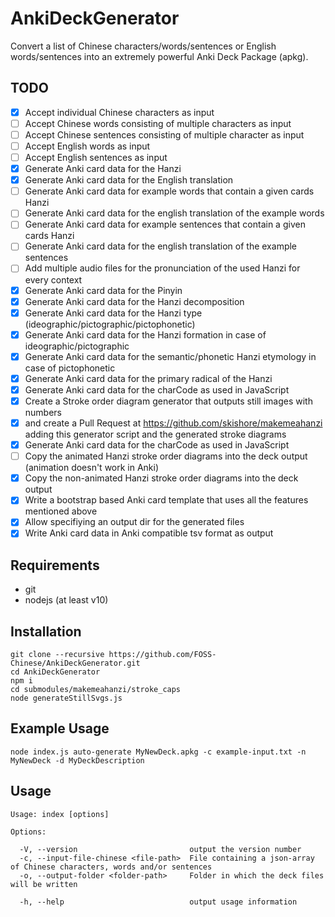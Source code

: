 # AnkiDeckGenerator

Convert a list of Chinese characters/words/sentences or English words/sentences into an extremely powerful Anki Deck Package (apkg).

## TODO
- [x] Accept individual Chinese characters as input
- [ ] Accept Chinese words consisting of multiple characters as input
- [ ] Accept Chinese sentences consisting of multiple character as input
- [ ] Accept English words as input
- [ ] Accept English sentences as input
- [x] Generate Anki card data for the Hanzi
- [x] Generate Anki card data for the English translation
- [ ] Generate Anki card data for example words that contain a given cards Hanzi
- [ ] Generate Anki card data for the english translation of the example words
- [ ] Generate Anki card data for example sentences that contain a given cards Hanzi
- [ ] Generate Anki card data for the english translation of the example sentences
- [ ] Add multiple audio files for the pronunciation of the used Hanzi for every context
- [x] Generate Anki card data for the Pinyin
- [x] Generate Anki card data for the Hanzi decomposition
- [x] Generate Anki card data for the Hanzi type (ideographic/pictographic/pictophonetic)
- [x] Generate Anki card data for the Hanzi formation in case of ideographic/pictographic
- [x] Generate Anki card data for the semantic/phonetic Hanzi etymology in case of pictophonetic
- [x] Generate Anki card data for the primary radical of the Hanzi
- [x] Generate Anki card data for the charCode as used in JavaScript
- [x] Create a Stroke order diagram generator that outputs still images with numbers
- [x] and create a Pull Request at https://github.com/skishore/makemeahanzi adding this generator script and the generated stroke diagrams
- [x] Generate Anki card data for the charCode as used in JavaScript
- [ ] Copy the animated Hanzi stroke order diagrams into the deck output (animation doesn't work in Anki)
- [x] Copy the non-animated Hanzi stroke order diagrams into the deck output
- [x] Write a bootstrap based Anki card template that uses all the features mentioned above
- [x] Allow specifiying an output dir for the generated files
- [x] Write Anki card data in Anki compatible tsv format as output

## Requirements
- git
- nodejs (at least v10)

## Installation
```
git clone --recursive https://github.com/FOSS-Chinese/AnkiDeckGenerator.git
cd AnkiDeckGenerator
npm i
cd submodules/makemeahanzi/stroke_caps
node generateStillSvgs.js
```

## Example Usage
```
node index.js auto-generate MyNewDeck.apkg -c example-input.txt -n MyNewDeck -d MyDeckDescription
```

## Usage
```
Usage: index [options]

Options:

  -V, --version                         output the version number
  -c, --input-file-chinese <file-path>  File containing a json-array of Chinese characters, words and/or sentences
  -o, --output-folder <folder-path>     Folder in which the deck files will be written

  -h, --help                            output usage information
```
